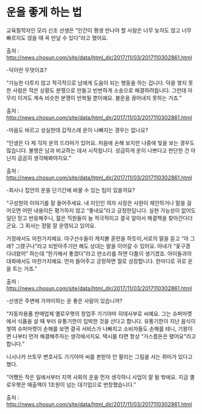# 운을 좋게 하는 법
교육철학자인 모리 신조 선생은 “인간이 평생 만나야 할 사람은 너무 늦지도 않고 너무 빠르지도 않을 때 꼭 만날 수 있다”라고 했어요.

출처 : http://news.chosun.com/site/data/html_dir/2017/11/03/2017110302861.html


-덕이란 무엇이죠?

“가능한 다투지 않고 적극적으로 남에게 도움이 되는 행동을 하는 겁니다. 덕을 쌓지 못한 사람은 작은 상황도 분쟁으로 만들고 빈번하게 소송으로 해결하려듭니다. 그런데 아무리 이겨도 계속 비슷한 분쟁이 반복될 뿐이예요. 불운을 끊어내지 못하는 거죠.”

출처 : http://news.chosun.com/site/data/html_dir/2017/11/03/2017110302861.html


-마음도 바르고 성실한데 갑작스레 운이 나빠지는 경우는 없나요? 

“인생은 다 제 각자 운의 드라마가 있어요. 처음에 손해 보지만 나중에 빛을 보는 경우도 많습니다. 불행은 남과 비교하는 데서 시작됩니다. 성급하게 운이 나쁘다고 판단한 건 아닌지 곰곰히 생각해봐야지요.”

출처 : http://news.chosun.com/site/data/html_dir/2017/11/03/2017110302861.html


-회사나 집안의 운을 단기간에 바꿀 수 있는 팁이 있을까요?

“구성원의 이야기를 잘 들어주세요. 내 지인인 여자 사장은 사원이 제안하거나 말을 걸어오면 어떤 내용이든 평가하지 않고 “좋네요”라고 긍정한답니다. 실현 가능성이 없어도 일단 믿고 반응해주니, 젊은 직원들이 늘 적극적이고 결국 알아서 해결책을 찾아간다더군요. 그 회사는 정말 잘 운영되고 있어요. 

가정에서도 마찬가지예요. 야구선수들이 캐치볼 훈련을 하듯이,서로의 말을 듣고 “아 그래? 그랬구나”라고 되받아주기만 해도 상대는 말을 이어갈 수 있어요. 아내가 “꽃구경 다녀왔어” 하는데 “한가해서 좋겠다”라고 딴소리를 하면 다툼이 생기겠죠. 아이들과의 대화에서도 마찬가지예요. 먼저 들어주고 긍정하면 절로 성장합니다. 한마디로 귀로 운을 트는 거죠.”

출처 : http://news.chosun.com/site/data/html_dir/2017/11/03/2017110302861.html


-선생은 주변에 가까이하는 운 좋은 사람이 있습니까?

“자동차용품 판매업체 옐로우햇의 창업주 가기야마 히데사부로 씨예요. 그는 슈퍼마켓에서 식품을 살 때 부러 유통기한이 임박한 것을 산다고 합니다. 유통기한이 지난 음식이 쌓여 슈퍼마켓이 손해를 보면 결국 서비스가 나빠지고 소비자들도 손해를 테니, 기왕이면 나부터 먼저 해결해주자는 생각에서지요. 택시를 타면 항상 “거스름돈은 됐어요"라고 합니다.”

니시나카 쓰토무 변호사도 가기야마 씨를 본받아 안 팔리는 그림을 사는 취미가 있다고 했다.

“어쨌든 작은 일에서부터 지역 사회의 운을 먼저 생각하니 사업이 잘 될 밖에요. 지금 옐로우햇은 매출액이 1조원이 넘는 대기업으로 번창했습니다.”

출처 : http://news.chosun.com/site/data/html_dir/2017/11/03/2017110302861.html